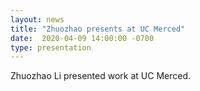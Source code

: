 ```yaml
---
layout: news
title: "Zhuozhao presents at UC Merced"
date:  2020-04-09 14:00:00 -0700
type: presentation
---
```

Zhuozhao Li presented work at UC Merced. 
